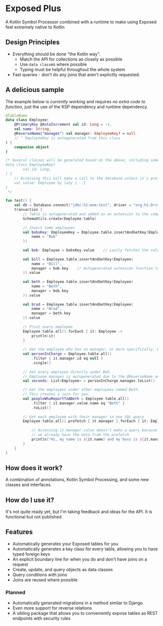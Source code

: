 # Exposed Plus

A Kotlin Symbol Processor combined with a runtime to make using Exposed feel extremely native to Kotlin

## Design Principles

- Everything should be done "the Kotlin way".
    - Match the API for collections as closely as possible
    - Use `data class`es where possible
    - Typing must be helpful throughout the whole system
- Fast queries - don't do any joins that aren't explicitly requested.

## A delicious sample

The example below is *currently working* and requires *no extra code to function*, just the use of the KSP dependency and runtime dependency.

```kotlin
@TableName
data class Employee(
    @PrimaryKey @AutoIncrement val id: Long = -1,
    val name: String,
    @ReverseName("manages") val manager: EmployeeKey? = null
    // ^ EmployeeKey is autogenerated from this class
) {
    companion object
}

/* Several classes will be generated based on the above, including something like this:
data class EmployeeKey(
        val id: Long,
) {
    // Accessing this will make a call to the database unless it's prefetched
    val value: Employee by lazy {...}
}
 */

fun test() {
    val db = Database.connect("jdbc:h2:mem:test", driver = "org.h2.Driver")
    transaction {
        // Table is autogenerated and added as an extension to the companion
        SchemaUtils.create(Employee.table)
        
        // Insert some employees
        val bobsKey: EmployeeKey = Employee.table.insertAndGetKey(Employee(
            name = "Bob"
        ))
        
        val bob: Employee = bobsKey.value    // Lazily fetches the value the key points to
        
        val bill = Employee.table.insertAndGetKey(Employee(
            name = "Bill",
            manager = bob.key    // Autogenerated extension function to get an EmployeeKey
        )).value
        
        val beth = Employee.table.insertAndGetKey(Employee(
            name = "Beth",
            manager = bob.key
        )).value
        
        val brad = Employee.table.insertAndGetKey(Employee(
            name = "Brad",
            manager = beth.key
        )).value
        
        // Print every employee
        Employee.table.all().forEach { it: Employee ->
            println(it)
        }
        
        // Get the employee who has no manager, or more specifically, Bob.
        val personInCharge = Employee.table.all()
            .filter { it.manager.id eq null }
            .single()
        
        // Get every employee directly under Bob.
        // Employee.manages is autogenerated due to the @ReverseName annotation
        val seconds: List<Employee> = personInCharge.manages.toList()

        // Get the employees under other employees named Beth.
        // This creates a join for you.
        val peopleWhoReportToABeth = Employee.table.all()
            .filter { it.manager.value.name eq "Beth" }
            .toList()
        
        // Get each employee with their manager in one SQL query
        Employee.table.all().prefetch { it.manager }.forEach { it: Employee ->
            
            // Accessing it.manager.value doesn't make a query because
            // we already have the data from the prefetch
            println("Hi, my name is ${it.name} and my boss is ${it.manager.value.name}")
        }
    }
}
```

## How does it work?

A combination of annotations, Kotlin Symbol Processing, and some new classes and interfaces.

## How do I use it?

It's not quite ready yet, but I'm taking feedback and ideas for the API.    It is functional but not published.

## Features

- Automatically generates your Exposed tables for you
- Automatically generates a key class for every table, allowing you to have typed foreign keys
- An explicit boundary line for when you do and don't have joins on a request
- Create, update, and query objects as data classes
- Query conditions with joins
- Joins are reused where possible

### Planned

- Automatically generated migrations in a method similar to Django
- Even more support for reverse relations
- A sibling package that allows you to conveniently expose tables as REST endpoints with security rules
